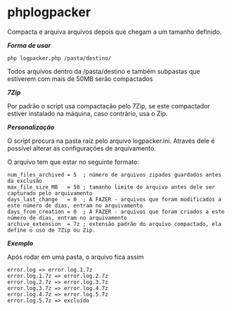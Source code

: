 # phplogpacker

Compacta e arquiva arquivos depois que chegam a um tamanho definido.


***Forma de usar***

```php logpacker.php /pasta/destino/```

Todos arquivos dentro da /pasta/destino e também subpastas que estiverem com mais de 50MB serão compactados


***7Zip***

Por padrão o script usa compactação pelo 7Zip, se este compactador estiver instalado na máquina, caso contrário, usa o Zip.


***Personalização***

O script procura na pasta raíz pelo arquivo logpacker.ini. Através dele é possível alterar as configurações de arquivamento.

O arquivo tem que estar no seguinte formato:

```
num_files_archived = 5  ; número de arquivos zipados guardados antes da exclusão
max_file_size_MB   = 50 ; tamanho limite do arquivo antes dele ser capturado pelo arquivamento
days_last_change   = 0  ; A FAZER - arquivos que foram modificados a este número de dias, entram no arquivamento
days_from_creation = 0  ; A FAZER - arquivos que foram criados a este número de dias, entram no arquivamento
archive_extension  = 7z ; extensão padrão do arquivo compactado, ela define o uso de 7Zip ou Zip.
```

***Exemplo***

Após rodar em uma pasta, o arquivo fica assim

```
error.log => error.log.1.7z
error.log.1.7z => error.log.2.7z
error.log.2.7z => error.log.3.7z
error.log.3.7z => error.log.4.7z
error.log.4.7z => error.log.5.7z
error.log.5.7z => excluído
```

